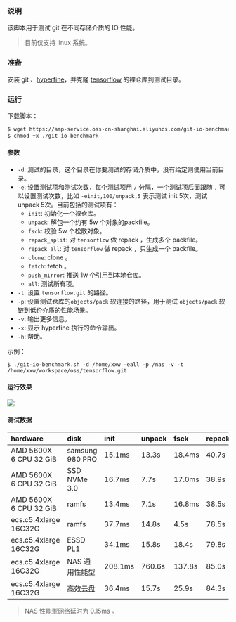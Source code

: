 ### 说明
该脚本用于测试 git 在不同存储介质的 IO 性能。
> 目前仅支持 linux 系统。

### 准备
安装 git 、[hyperfine](https://github.com/sharkdp/hyperfine/releases)，并克隆 [tensorflow](https://github.com/tensorflow/tensorflow.git) 的裸仓库到测试目录。

### 运行
下载脚本：
```sh
$ wget https://amp-service.oss-cn-shanghai.aliyuncs.com/git-io-benchmark
$ chmod +x ./git-io-benchmark
```

#### 参数
* `-d`: 测试的目录，这个目录在你要测试的存储介质中，没有给定则使用当前目录。
* `-e`: 设置测试项和测试次数，每个测试项用 `/` 分隔，一个测试项后面跟随 `,` 可以设置测试次数，比如 `-einit,100/unpack,5` 表示测试 init 5次，测试 unpack 5次。目前包括的测试项有：
    - `init`: 初始化一个裸仓库。
    - `unpack`: 解包一个约有 5w 个对象的packfile。
    - `fsck`: 校验 5w 个松散对象。
    - `repack_split`: 对 `tensorflow` 做 repack ，生成多个 packfile。
    - `repack_all`: 对 `tensorflow` 做 repack ，只生成一个 packfile。
    - `clone`: clone 。
    - `fetch`: fetch 。
    - `push_mirror`: 推送 1w 个引用到本地仓库。
    - `all`: 测试所有项。
* `-t`: 设置 `tensorflow.git` 的路径。
* `-p`: 设置测试仓库的`objects/pack` 软连接的路径，用于测试 `objects/pack` 软链到低价介质的性能场景。
* `-v`: 输出更多信息。
* `-x`: 显示 hyperfine 执行的命令输出。
* `-h`: 帮助。

示例：
```
$ ./git-io-benchmark.sh -d /home/xxw -eall -p /nas -v -t /home/xxw/workspace/oss/tensorflow.git
```
#### 运行效果
![](https://img.alicdn.com/imgextra/i2/O1CN01d20NHe1OR6UBcCxdX_!!6000000001701-2-tps-2488-1480.png)


#### 测试数据

|hardware                   |disk           |init   |unpack |fsck   |repack_split   |repack_all |clone  |fetch  |push_mirror|
|:-|:-|:-|:-|:-|:-|:-|:-|:-|:-|
|AMD 5600X <br/>6 CPU 32 GiB|samsung 980 PRO|15.1ms |13.3s  |18.4ms |40.7s          |33.5s      |20.7s  |24.1s  |485.3ms    |
|AMD 5600X <br/>6 CPU 32 GiB|SSD NVMe 3.0   |16.7ms |7.7s   |17.0ms |38.9s          |32.2s      |19.1s  |21.4s  |634.5ms    |
|AMD 5600X <br/>6 CPU 32 GiB|ramfs          |13.4ms |7.1s   |16.8ms |38.5s          |31.7s      |18.5s  |20.7s  |64.7ms     |
|ecs.c5.4xlarge <br/>16C32G |ramfs          |37.7ms |14.8s  |4.5s   |78.5s          |63.5s      |52.1s  |58.7s  |156.7ms    |
|ecs.c5.4xlarge <br/>16C32G |ESSD PL1       |34.1ms |15.8s  |18.4s  |79.8s          |64.5s      |53.1s  |59.6s  |2.6s       |
|ecs.c5.4xlarge <br/>16C32G |NAS 通用性能型  |208.1ms|760.6s |137.8s |85.0s          |69.8s       |57.8s  |70.2s  |43.3s       |
|ecs.c5.4xlarge <br/>16C32G |高效云盘        |36.4ms|15.7s   |25.9s  |84.3s          |69.0s      |55.0s  |61.6s  |4.6s       |

> NAS 性能型网络延时为 0.15ms 。